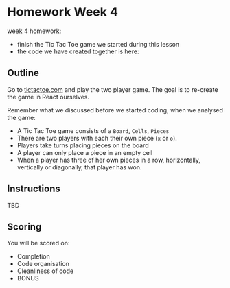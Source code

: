# Homework Week 4

week 4 homework:
- finish the Tic Tac Toe game we started during this lesson
- the code we have created together is here: <Add link>

## Outline

Go to [tictactoe.com](http://tictactoe.com) and play the two player game. The goal is to re-create the game in React ourselves.

Remember what we discussed before we started coding, when we analysed the game:
- A Tic Tac Toe game consists of a `Board`, `Cells`, `Pieces`
- There are two players with each their own piece (`x` or `o`).
- Players take turns placing pieces on the board
- A player can only place a piece in an empty cell
- When a player has three of her own pieces in a row, horizontally, vertically or diagonally, that player has won.

## Instructions

TBD

## Scoring

You will be scored on:

- Completion
- Code organisation
- Cleanliness of code
- BONUS
